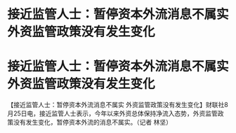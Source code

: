 # 接近监管人士：暂停资本外流消息不属实 外资监管政策没有发生变化

# 接近监管人士：暂停资本外流消息不属实 外资监管政策没有发生变化

【接近监管人士：暂停资本外流消息不属实
外资监管政策没有发生变化】财联社8月25日电，接近监管人士表示，今年以来外资总体保持净流入态势，外资监管政策没有发生变化，暂停资本外流的消息不属实。（记者
林坚）

